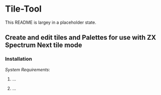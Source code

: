 # Tile-Tool

This README is largey in a placeholder state. 

## Create and edit tiles and Palettes for use with ZX Spectrum Next tile mode

### Installation

_System Requirements_:  


1) ...

2) ...
